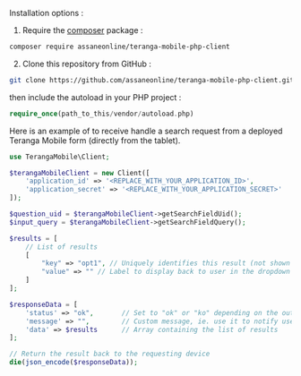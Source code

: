 Installation options :

1. Require the [composer](https://getcomposer.org/) package :

```sh
composer require assaneonline/teranga-mobile-php-client
````

2. Clone this repository from GitHub :

```sh
git clone https://github.com/assaneonline/teranga-mobile-php-client.git
```

then include the autoload in your PHP project :

```php
require_once(path_to_this/vendor/autoload.php)
```

Here is an example of to receive handle a search request from a deployed Teranga Mobile form (directly from the tablet).

```php
use TerangaMobile\Client;

$terangaMobileClient = new Client([
    'application_id' => '<REPLACE_WITH_YOUR_APPLICATION_ID>',
    'application_secret' => '<REPLACE_WITH_YOUR_APPLICATION_SECRET>'
]);

$question_uid = $terangaMobileClient->getSearchFieldUid();
$input_query = $terangaMobileClient->getSearchFieldQuery();

$results = [
    // List of results
    [
        "key" => "opt1", // Uniquely identifies this result (not shown to user)
        "value" => "" // Label to display back to user in the dropdown list
    ]
];

$responseData = [
    'status' => "ok",       // Set to "ok" or "ko" depending on the outcome of the search
    'message' => "",        // Custom message, ie. use it to notify user if something goes wrong
    'data' => $results      // Array containing the list of results
];

// Return the result back to the requesting device
die(json_encode($responseData));
```